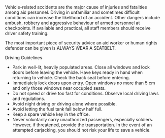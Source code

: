 [Title]: # (Driving Guidelines)
[Order]: # (0)

Vehicle-related accidents are the major cause of injuries and fatalities among aid personnel. Driving in unfamiliar and sometimes difficult conditions can increase the likelihood of an accident. Other dangers include ambush, robbery and aggressive behaviour of armed personnel at checkpoints. If available and practical, all staff members should receive driver safety training.

The most important piece of security advice an aid worker or human rights defender can be given is ALWAYS WEAR A SEATBELT.

Driving Guidelines

*   Park in well-lit, heavily populated areas. Close all windows and lock doors before leaving the vehicle. Have keys ready in hand when returning to vehicle. Check the back seat before entering.
*   Immediately lock doors upon entry. Open windows no more than 5 cm and only those windows near occupied seats.
*   Do not speed or drive too fast for conditions. Observe local driving laws and regulations.
*   Avoid night driving or driving alone where possible.
*   Avoid letting the fuel tank fall below half full.
*   Keep a spare vehicle key in the office.
*   Never voluntarily carry unauthorized passengers, especially soldiers. However, if threatened, provide the transportation. In the event of an attempted carjacking, you should not risk your life to save a vehicle.